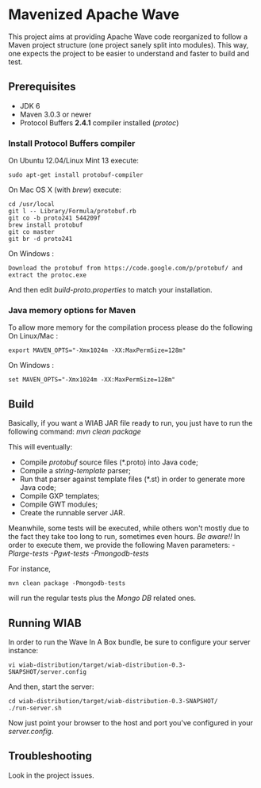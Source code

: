 Mavenized Apache Wave
====================

This project aims at providing Apache Wave code reorganized to follow a  Maven project structure (one project sanely split into modules).
This way, one expects the project to be easier to understand and faster to build and test.

## Prerequisites ##
- JDK 6
- Maven 3.0.3 or newer
- Protocol Buffers **2.4.1** compiler installed (_protoc_)

### Install Protocol Buffers compiler ###

On Ubuntu 12.04/Linux Mint 13 execute:
```
sudo apt-get install protobuf-compiler
```

On Mac OS X (with _brew_) execute:
```
cd /usr/local
git l -- Library/Formula/protobuf.rb
git co -b proto241 544209f
brew install protobuf
git co master
git br -d proto241
```

On Windows :
```
Download the protobuf from https://code.google.com/p/protobuf/ and extract the protoc.exe
```

And then edit _build-proto.properties_ to match your installation.

### Java memory options for Maven ###

To allow more memory for the compilation process please do the following
On Linux/Mac :
```
export MAVEN_OPTS="-Xmx1024m -XX:MaxPermSize=128m"
```

On Windows :

```
set MAVEN_OPTS="-Xmx1024m -XX:MaxPermSize=128m"
```

## Build ##

Basically, if you want a WIAB JAR file ready to run, you just have to run the following command:
_mvn clean package_

This will eventually:
- Compile _protobuf_ source files (*.proto) into Java code;
- Compile a _string-template_ parser;
- Run that parser against template files (*.st) in order to generate more Java code;
- Compile GXP templates;
- Compile GWT modules;
- Create the runnable server JAR.

Meanwhile, some tests will be executed, while others won't mostly due to the fact they take too long to run, sometimes even hours. *Be aware!!*
In order to execute them, we provide the following Maven parameters:
_-Plarge-tests_
_-Pgwt-tests_
_-Pmongodb-tests_

For instance,
```
mvn clean package -Pmongodb-tests
```
will run the regular tests plus the _Mongo DB_ related ones.

## Running WIAB ##

In order to run the Wave In A Box bundle, be sure to configure your server instance:
```
vi wiab-distribution/target/wiab-distribution-0.3-SNAPSHOT/server.config
```

And then, start the server:
```
cd wiab-distribution/target/wiab-distribution-0.3-SNAPSHOT/
./run-server.sh
```

Now just point your browser to the host and port you've configured in your _server.config_.

## Troubleshooting ##

Look in the project issues.
